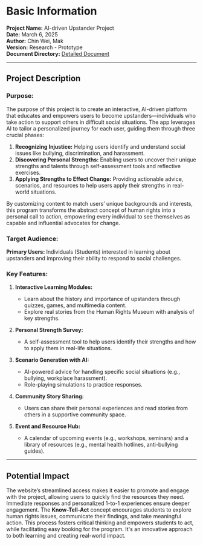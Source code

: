 # Basic Information

**Project Name:** AI-driven Upstander Project  
**Date:** March 6, 2025  
**Author:** Chin Wei, Mak  
**Version:** Research - Prototype  
**Document Directory:** [Detailed Document](https://docs.google.com/document/d/16svindpb9V2e3pSFwn77sz4s2beZzEyTv2lwSOI6-7c/edit?usp=sharing)

---

## Project Description

### Purpose:
The purpose of this project is to create an interactive, AI-driven platform that educates and empowers users to become upstanders—individuals who take action to support others in difficult social situations. The app leverages AI to tailor a personalized journey for each user, guiding them through three crucial phases:

1. **Recognizing Injustice:** Helping users identify and understand social issues like bullying, discrimination, and harassment.
2. **Discovering Personal Strengths:** Enabling users to uncover their unique strengths and talents through self-assessment tools and reflective exercises.
3. **Applying Strengths to Effect Change:** Providing actionable advice, scenarios, and resources to help users apply their strengths in real-world situations.

By customizing content to match users’ unique backgrounds and interests, this program transforms the abstract concept of human rights into a personal call to action, empowering every individual to see themselves as capable and influential advocates for change.

### Target Audience:
**Primary Users:** Individuals (Students) interested in learning about upstanders and improving their ability to respond to social challenges.

### Key Features:
1. **Interactive Learning Modules:**
   - Learn about the history and importance of upstanders through quizzes, games, and multimedia content.
   - Explore real stories from the Human Rights Museum with analysis of key strengths.
   
2. **Personal Strength Survey:**
   - A self-assessment tool to help users identify their strengths and how to apply them in real-life situations.

3. **Scenario Generation with AI:**
   - AI-powered advice for handling specific social situations (e.g., bullying, workplace harassment).
   - Role-playing simulations to practice responses.

4. **Community Story Sharing:**
   - Users can share their personal experiences and read stories from others in a supportive community space.

5. **Event and Resource Hub:**
   - A calendar of upcoming events (e.g., workshops, seminars) and a library of resources (e.g., mental health hotlines, anti-bullying guides).

---

## Potential Impact

The website’s streamlined access makes it easier to promote and engage with the project, allowing users to quickly find the resources they need. Immediate responses and personalized 1-to-1 experiences ensure deeper engagement. The **Know-Tell-Act** concept encourages students to explore human rights issues, communicate their findings, and take meaningful action. This process fosters critical thinking and empowers students to act, while facilitating easy booking for the program. It's an innovative approach to both learning and creating real-world impact.
